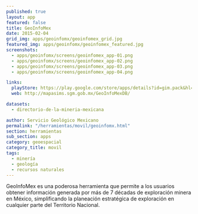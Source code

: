 ```yaml
---
published: true
layout: app
featured: false
title: GeoInfoMex
date: 2015-02-04
grid_img: apps/geoinfomx/geoinfomex_grid.jpg
featured_img: apps/geoinfomx/geoinfomex_featured.jpg
screenshots:
  - apps/geoinfomx/screens/geoinfomex_app-01.png
  - apps/geoinfomx/screens/geoinfomex_app-02.png
  - apps/geoinfomx/screens/geoinfomex_app-03.png
  - apps/geoinfomx/screens/geoinfomex_app-04.png

links:
  playStore: https://play.google.com/store/apps/details?id=gim.pack&hl=es_419
  web: http://mapasims.sgm.gob.mx/GeoInfoMexDB/

datasets:
  - directorio-de-la-mineria-mexicana

author: Servicio Geológico Mexicano
permalink: "/herramientas/movil/geoinfomx.html"
section: herramientas
sub_section: apps
category: geoespacial
category_title: movil
tags:
  - minería
  - geología
  - recursos naturales
---
```


GeoInfoMex es una poderosa herramienta que permite a los usuarios obtener información generada por más de 7 décadas de exploración minera en México, simplificando la planeación estratégica de exploración en cualquier parte del Territorio Nacional.

